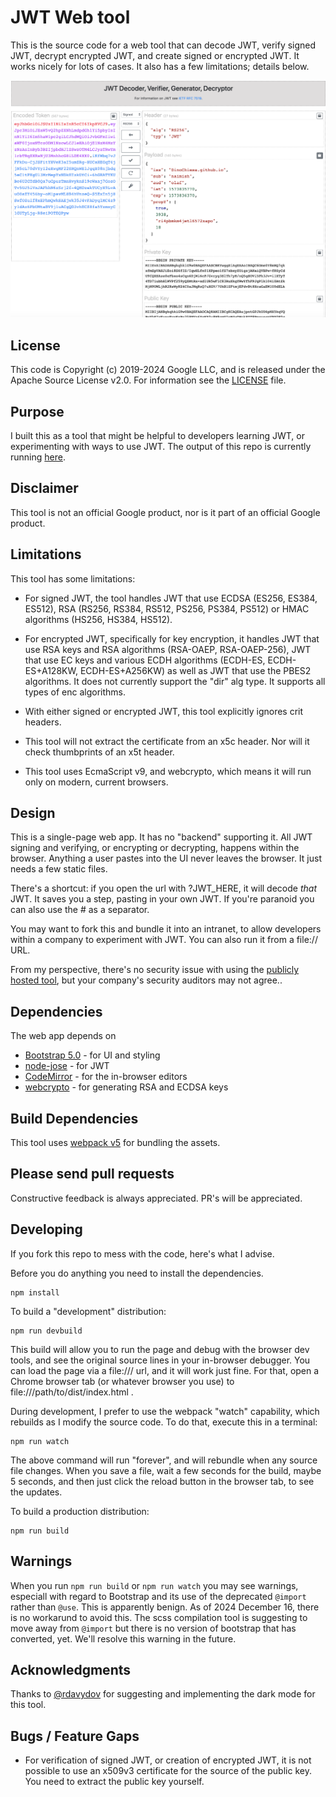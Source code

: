 # JWT Web tool

This is the source code for a web tool that can decode JWT, verify signed JWT,
decrypt encrypted JWT, and create signed or encrypted JWT. It works nicely for
lots of cases.  It also has a few limitations; details below.

![screengrab](images/screenshot-20191115-083624.png)

## License

This code is Copyright (c) 2019-2024 Google LLC, and is released under the Apache
Source License v2.0. For information see the [LICENSE](LICENSE) file.

## Purpose

I built this as a tool that might be helpful to developers learning JWT, or
experimenting with ways to use JWT.  The output of this repo is currently
running [here](https://dinochiesa.github.io/jwt/).

## Disclaimer

This tool is not an official Google product, nor is it part of an official
Google product.

## Limitations

This tool has some limitations:
 - For signed JWT, the tool handles JWT that use ECDSA (ES256, ES384, ES512),
   RSA (RS256, RS384, RS512, PS256, PS384, PS512) or HMAC algorithms (HS256,
   HS384, HS512).

 - For encrypted JWT, specifically for key encryption, it handles JWT that use
   RSA keys and RSA algorithms (RSA-OAEP, RSA-OAEP-256), JWT that use EC keys
   and various ECDH algorithms (ECDH-ES, ECDH-ES+A128KW, ECDH-ES+A256KW) as well
   as JWT that use the PBES2 algorithms. It does not currently support the "dir"
   alg type. It supports all types of enc algorithms.

 - With either signed or encrypted JWT, this tool explicitly ignores crit headers.

 - This tool will not extract the certificate from an x5c header. Nor will it check
   thumbprints of an x5t header.

 - This tool uses EcmaScript v9, and webcrypto, which means it will run only on
   modern, current browsers.

## Design

This is a single-page web app. It has no "backend" supporting it. All JWT
signing and verifying, or encrypting or decrypting, happens within the browser.
Anything a user pastes into the UI never leaves the browser. It just needs a few
static files.

There's a shortcut: if you open the url with <baseurl>?JWT_HERE, it will decode *that* JWT.   It
saves you a step, pasting in your own JWT. If you're paranoid you can also use
the # as a separator.

You may want to fork this and bundle it into an intranet, to allow developers
within a company to experiment with JWT. You can also run it from a file:// URL.

From my perspective, there's no security issue with using the [publicly hosted
tool](https://dinochiesa.github.io/jwt/), but your company's security auditors
may not agree..

## Dependencies

The web app depends on
* [Bootstrap 5.0](https://getbootstrap.com/docs/5.0) - for UI and styling
* [node-jose](https://github.com/cisco/node-jose) - for JWT
* [CodeMirror](https://codemirror.net/) - for the in-browser editors
* [webcrypto](https://developer.mozilla.org/en-US/docs/Web/API/Web_Crypto_API) - for generating RSA and ECDSA keys


## Build Dependencies

This tool uses [webpack v5](https://webpack.js.org/) for bundling the assets.


## Please send pull requests

Constructive feedback is always appreciated.
PR's will be appreciated.


## Developing

If you fork this repo to mess with the code, here's what I advise.

Before you do anything you need to install the dependencies.

```
npm install
```

To build a "development" distribution:

```
npm run devbuild
```

This build will allow you to run the page and debug with the browser dev tools,
and see the original source lines in your in-browser debugger. You can load the
page via a file:/// url, and it will work just fine. For that, open a Chrome
browser tab (or whatever browser you use) to
file:///path/to/dist/index.html .

During development, I prefer to use the webpack "watch" capability, which
rebuilds as I modify the source code. To do that, execute this in a terminal:

```
npm run watch
```

The above command will run "forever", and will rebundle when any source file
changes. When you save a file, wait a few seconds for the build, maybe 5
seconds, and then just click the reload button in the browser tab, to see the
updates.


To build a production distribution:

```
npm run build
```

## Warnings

When you run `npm run build` or `npm run watch` you may see warnings, especiall
with regard to Bootstrap and its use of the deprecated `@import` rather than
`@use`.  This is apparently benign. As of 2024 December 16, there is no
workarund to avoid this. The scss compilation tool is suggesting to move away
from `@import` but there is no version of bootstrap that has converted, yet.
We'll resolve this warning in the future.


## Acknowledgments

Thanks to <a href='https://github.com/rdavydov'>@rdavydov</a> for suggesting and implementing the dark mode for this tool.

## Bugs / Feature Gaps

* For verification of signed JWT, or creation of encrypted JWT, it is not
  possible to use an x509v3 certificate for the source of the public key. You
  need to extract the public key yourself.
